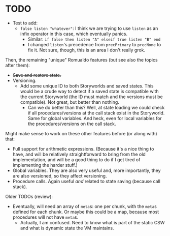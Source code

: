 # TODO

* Test to add:
    * `false listen "whatever"`: I think we are trying to use `listen` as an
      infix operator in this case, which eventually panics.
        * Similar: `if false then listen "A" elseif true listen "B" end`
        * I changed `listen`'s precedence from `precPrimary` to `precNone` to
          fix it. Not sure, though, this is an area I don't really grok.

Then, the remaining "unique" Romualdo features (but see also the topics after
them):

* ~~Save and restore state.~~
* Versioning.
    * Add some unique ID to both Storyworlds and saved states. This would be a
      crude way to detect if a saved state is compatible with the current
      Storyworld (the ID must match and the versions must be compatible). Not
      great, but better than nothing.
        * Can we do better than this? Well, at state loading we could check if
          all procedures/versions at the call stack exist in the Storyworld.
          Same for global variables. And heck, even for local variables for the
          procedures/versions on the call stack.

Might make sense to work on these other features before (or along with) that:

* Full support for arithmetic expressions. (Because it's a nice thing to have,
  and will be relatively straightforward to bring from the old implementation,
  and will be a good thing to do if I get tired of implementing the harder
  stuff.)
* Global variables. They are also very useful and, more importantly, they are
  also versioned, so they affect versioning.
* Procedure calls. Again useful *and* related to state saving (because call
  stack).

Older TODOs (review):

* Eventually, will need an array of `meta`s: one per chunk, with the `meta`s
  defined for each chunk. Or maybe this could be a map, because most
  procedures will not have `meta`s.
    * Actually, I am confused. Need to know what is part of the static CSW
      and what is dynamic state the VM maintains.
